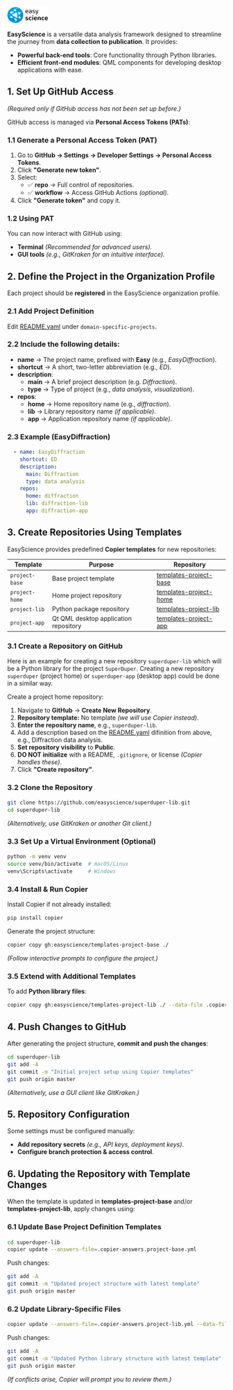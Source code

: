 <p>
  <picture>
    <!-- Light mode -->
    <source media="(prefers-color-scheme: light)" srcset="https://raw.githubusercontent.com/easyscience/assets-branding/refs/heads/master/easyscience-org/logos/light.svg">
    <!-- Dark mode -->
    <source media="(prefers-color-scheme: dark)" srcset="https://raw.githubusercontent.com/easyscience/assets-branding/refs/heads/master/easyscience-org/logos/dark.svg">
    <!-- Default -->
    <img src="https://raw.githubusercontent.com/easyscience/assets-branding/refs/heads/master/easyscience-org/logos/light.svg" height="37px" alt="EasyScience">
  </picture>
</p>

**EasyScience** is a versatile data analysis framework designed to streamline the journey from **data collection to publication**. It provides:
- **Powerful back-end tools**: Core functionality through Python libraries.
- **Efficient front-end modules**: QML components for developing desktop applications with ease.

## 1. Set Up GitHub Access
*(Required only if GitHub access has not been set up before.)*

GitHub access is managed via **Personal Access Tokens (PATs)**:

### 1.1 Generate a Personal Access Token (PAT)
1. Go to **GitHub → Settings → Developer Settings → Personal Access Tokens**.
2. Click **"Generate new token"**.
3. Select:
   - ✅ **repo** → Full control of repositories.
   - ✅ **workflow** → Access GitHub Actions *(optional)*.
4. Click **"Generate token"** and copy it.

### 1.2 Using PAT
You can now interact with GitHub using:
- **Terminal** *(Recommended for advanced users).*
- **GUI tools** *(e.g., GitKraken for an intuitive interface).*

## 2. Define the Project in the Organization Profile
Each project should be **registered** in the EasyScience organization profile.

### 2.1 Add Project Definition
Edit [README.yaml](https://github.com/easyscience/.github/blob/master/profile/README.yaml) under `domain-specific-projects`.  

### 2.2 Include the following details:
- **name** → The project name, prefixed with **Easy** (e.g., *EasyDiffraction*).
- **shortcut** → A short, two-letter abbreviation (e.g., *ED*).
- **description**:
  - **main** → A brief project description (e.g. *Diffraction*).
  - **type** → Type of project (e.g., *data analysis*, *visualization*).
- **repos**:
  - **home** → Home repository name (e.g., *diffraction*).
  - **lib** → Library repository name *(if applicable)*.
  - **app** → Application repository name *(if applicable)*.

### 2.3 Example (EasyDiffraction)
```yaml
  - name: EasyDiffraction
    shortcut: ED
    description:
      main: Diffraction
      type: data analysis
    repos:
      home: diffraction
      lib: diffraction-lib
      app: diffraction-app
```

## 3. Create Repositories Using Templates
EasyScience provides predefined **Copier templates** for new repositories:

| **Template**   | **Purpose**                           | **Repository**                                                                  |
|----------------|---------------------------------------|---------------------------------------------------------------------------------|
| `project-base` | Base project template                 | [templates-project-base](https://github.com/easyscience/templates-project-base) |
| `project-home` | Home project repository               | [templates-project-home](https://github.com/easyscience/templates-project-home) |
| `project-lib`  | Python package repository             | [templates-project-lib](https://github.com/easyscience/templates-project-lib)   |
| `project-app`  | Qt QML desktop application repository | [templates-project-app](https://github.com/easyscience/templates-project-app)   |

### 3.1 Create a Repository on GitHub
Here is an example for creating a new repository `superduper-lib` which will be a Python 
library for the project `SuperDuper`. Creating a new repository `superduper` (project home) or `superduper-app` 
(desktop app) could be done in a similar way.

Create a project home repository:

1. Navigate to **GitHub** → **Create New Repository**.
2. **Repository template:** No template *(we will use Copier instead)*.
3. **Enter the repository name**, e.g., `superduper-lib`.
4. Add a description based on the [README.yaml](https://github.com/easyscience/.github/blob/master/profile/README.yaml) difinition from above, e.g., Diffraction data analysis.
5. **Set repository visibility** to **Public**.
6. **DO NOT initialize** with a README, `.gitignore`, or license *(Copier handles these)*.
7. Click **"Create repository"**.

### 3.2 Clone the Repository
```bash
git clone https://github.com/easyscience/superduper-lib.git
cd superduper-lib
```

*(Alternatively, use GitKraken or another Git client.)*

### 3.3 Set Up a Virtual Environment (Optional)
```bash
python -m venv venv
source venv/bin/activate  # macOS/Linux
venv\Scripts\activate     # Windows
```

### 3.4 Install & Run Copier
Install Copier if not already installed:
```bash
pip install copier
```
Generate the project structure:
```bash
copier copy gh:easyscience/templates-project-base ./
```
*(Follow interactive prompts to configure the project.)*

### 3.5 Extend with Additional Templates
To add **Python library files**:
```bash
copier copy gh:easyscience/templates-project-lib ./ --data-file .copier-answers.project.yml
```

## 4. Push Changes to GitHub
After generating the project structure, **commit and push the changes**:

```bash
cd superduper-lib
git add -A
git commit -m "Initial project setup using Copier templates"
git push origin master
```
*(Alternatively, use a GUI client like GitKraken.)*

## 5. Repository Configuration
Some settings must be configured manually:
- **Add repository secrets** *(e.g., API keys, deployment keys)*.
- **Configure branch protection & access control**.

## 6. Updating the Repository with Template Changes
When the template is updated in **templates-project-base** and/or **templates-project-lib**, apply changes using:

### 6.1 Update Base Project Definition Templates
```bash
cd superduper-lib
copier update --answers-file=.copier-answers.project-base.yml
```
Push changes:
```bash
git add -A
git commit -m "Updated project structure with latest template"
git push origin master
```

### 6.2 Update Library-Specific Files
```bash
copier update --answers-file=.copier-answers.project-lib.yml --data-file .copier-answers.project.yml
```
Push changes:
```bash
git add -A
git commit -m "Updated Python library structure with latest template"
git push origin master
```

*(If conflicts arise, Copier will prompt you to review them.)*
